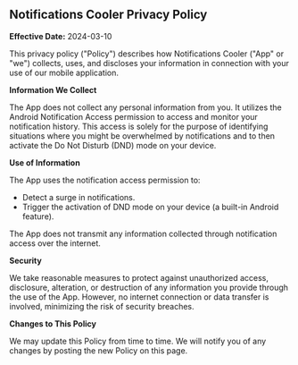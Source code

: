 ## Notifications Cooler Privacy Policy

**Effective Date:** 2024-03-10

This privacy policy ("Policy") describes how Notifications Cooler ("App" or "we") collects, uses, and discloses your information in connection with your use of our mobile application.

**Information We Collect**

The App does not collect any personal information from you. It utilizes the Android Notification Access permission to access and monitor your notification history. This access is solely for the purpose of identifying situations where you might be overwhelmed by notifications and to then activate the Do Not Disturb (DND) mode on your device.

**Use of Information**

The App uses the notification access permission to:

* Detect a surge in notifications.
* Trigger the activation of DND mode on your device (a built-in Android feature).

The App does not transmit any information collected through notification access over the internet. 

**Security**

We take reasonable measures to protect against unauthorized access, disclosure, alteration, or destruction of any information you provide through the use of the App. However, no internet connection or data transfer is involved, minimizing the risk of security breaches.

**Changes to This Policy**

We may update this Policy from time to time. We will notify you of any changes by posting the new Policy on this page.
